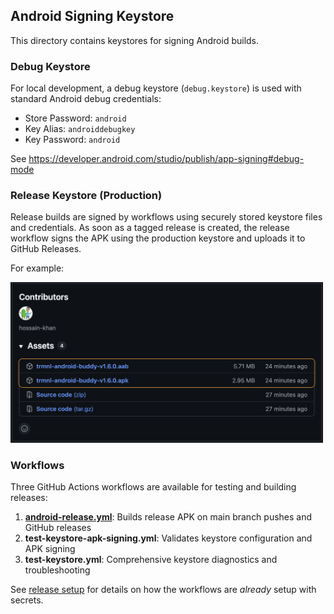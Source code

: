 ## Android Signing Keystore

This directory contains keystores for signing Android builds.

### Debug Keystore

For local development, a debug keystore (`debug.keystore`) is used with standard Android debug credentials:
- Store Password: `android`
- Key Alias: `androiddebugkey`
- Key Password: `android`

See https://developer.android.com/studio/publish/app-signing#debug-mode

### Release Keystore (Production)
Release builds are signed by workflows using securely stored keystore files and credentials.
As soon as a tagged release is created, the release workflow signs the APK using the production keystore and uploads it to GitHub Releases.

For example:

<img src="../docs/github-release-build-assets.png" width="500" alt="GitHub Release Assets with built APK" />

### Workflows

Three GitHub Actions workflows are available for testing and building releases:

1. **[android-release.yml](https://github.com/hossain-khan/trmnl-android-buddy/actions/workflows/android-release.yml)**: Builds release APK on main branch pushes and GitHub releases
2. **test-keystore-apk-signing.yml**: Validates keystore configuration and APK signing
3. **test-keystore.yml**: Comprehensive keystore diagnostics and troubleshooting

See [release setup](../docs/RELEASE_SETUP.md) for details on how the workflows are _already_ setup with secrets.
